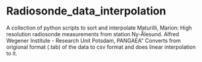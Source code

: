 # Radiosonde_data_interpolation
A collection of python scripts to sort and interpolate Maturilli, Marion: High resolution radiosonde measurements from station Ny-Ålesund. Alfred Wegener Institute - Research Unit Potsdam, PANGAEA"
Converts from origional format (.tab) of the data to csv format and does linear interpolation to it.

